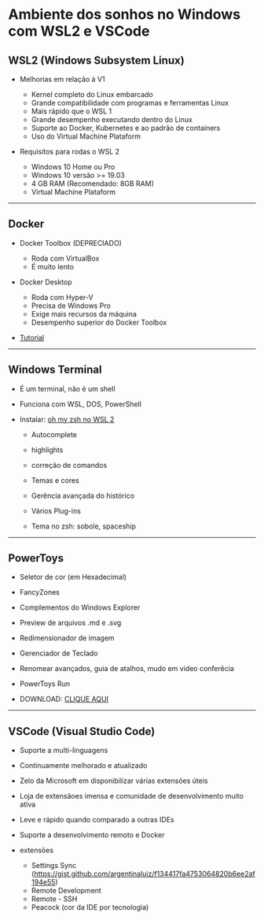 # Ambiente dos sonhos no Windows com WSL2 e VSCode

## WSL2 (Windows Subsystem Linux)

* Melhorias em relação à V1
    * Kernel completo do Linux embarcado
    * Grande compatibilidade com programas e ferramentas Linux
    * Mais rápido que o WSL 1
    * Grande desempenho executando dentro do Linux
    * Suporte ao Docker, Kubernetes e ao padrão de containers
    * Uso do Virtual Machine Plataform

* Requisitos para rodas o WSL 2
    * Windows 10 Home ou Pro
    * Windows 10 versão >= 19.03
    * 4 GB RAM (Recomendado: 8GB RAM)
    * Virtual Machine Plataform

---

## Docker

* Docker Toolbox (DEPRECIADO)
    * Roda com VirtualBox
    * É muito lento

* Docker Desktop
    * Roda com Hyper-V
    * Precisa de Windows Pro
    * Exige mais recursos da máquina
    * Desempenho superior do Docker Toolbox

* [Tutorial](https://github.com/codeedu/wsl2-docker-quickstart)

---

## Windows Terminal

* É um terminal, não é um shell

* Funciona com WSL, DOS, PowerShell

* Instalar: [oh my zsh no WSL 2](https://dev.to/erickrock80/pt-br-instalando-oh-my-zsh-no-windows-terminal-3a8l)
    * Autocomplete
    * highlights
    * correção de comandos
    * Temas e cores
    * Gerência avançada do histórico
    * Vários Plug-ins

    * Tema no zsh: sobole, spaceship

---

## PowerToys

* Seletor de cor (em Hexadecimal)
* FancyZones
* Complementos do Windows Explorer
* Preview de arquivos .md e .svg
* Redimensionador de imagem
* Gerenciador de Teclado
* Renomear avançados, guia de atalhos, mudo em video conferêcia
* PowerToys Run

* DOWNLOAD: [CLIQUE AQUI](https://github.com/microsoft/PowerToys)

---

## VSCode (Visual Studio Code)

* Suporte a multi-linguagens
* Continuamente melhorado e atualizado
* Zelo da Microsoft em disponibilizar várias extensões úteis
* Loja de extensãoes imensa e comunidade de desenvolvimento muito ativa
* Leve e rápido quando comparado a outras IDEs
* Suporte a desenvolvimento remoto e Docker

* extensões
    * Settings Sync (https://gist.github.com/argentinaluiz/f134417fa4753064820b6ee2af194e55)
    * Remote Development
    * Remote - SSH
    * Peacock (cor da IDE por tecnologia)